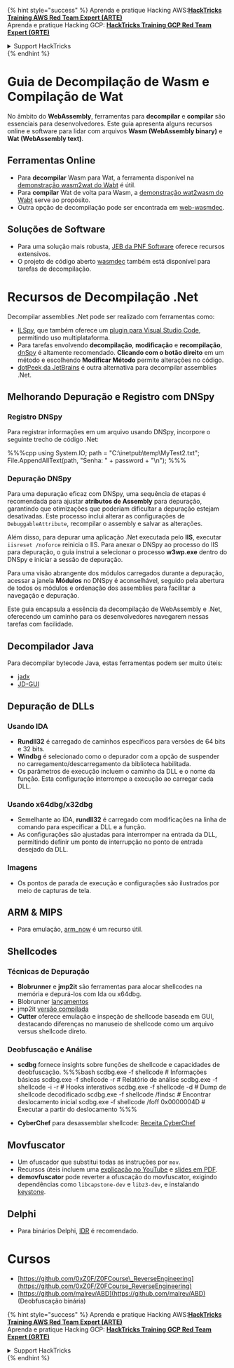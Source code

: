 {% hint style="success" %}
Aprenda e pratique Hacking AWS:<img src="/.gitbook/assets/arte.png" alt="" data-size="line">[**HackTricks Training AWS Red Team Expert (ARTE)**](https://training.hacktricks.xyz/courses/arte)<img src="/.gitbook/assets/arte.png" alt="" data-size="line">\
Aprenda e pratique Hacking GCP: <img src="/.gitbook/assets/grte.png" alt="" data-size="line">[**HackTricks Training GCP Red Team Expert (GRTE)**<img src="/.gitbook/assets/grte.png" alt="" data-size="line">](https://training.hacktricks.xyz/courses/grte)

<details>

<summary>Support HackTricks</summary>

* Confira os [**planos de assinatura**](https://github.com/sponsors/carlospolop)!
* **Junte-se ao** 💬 [**grupo do Discord**](https://discord.gg/hRep4RUj7f) ou ao [**grupo do telegram**](https://t.me/peass) ou **siga**-nos no **Twitter** 🐦 [**@hacktricks\_live**](https://twitter.com/hacktricks\_live)**.**
* **Compartilhe truques de hacking enviando PRs para o** [**HackTricks**](https://github.com/carlospolop/hacktricks) e [**HackTricks Cloud**](https://github.com/carlospolop/hacktricks-cloud) repositórios do github.

</details>
{% endhint %}

# Guia de Decompilação de Wasm e Compilação de Wat

No âmbito do **WebAssembly**, ferramentas para **decompilar** e **compilar** são essenciais para desenvolvedores. Este guia apresenta alguns recursos online e software para lidar com arquivos **Wasm (WebAssembly binary)** e **Wat (WebAssembly text)**.

## Ferramentas Online

- Para **decompilar** Wasm para Wat, a ferramenta disponível na [demonstração wasm2wat do Wabt](https://webassembly.github.io/wabt/demo/wasm2wat/index.html) é útil.
- Para **compilar** Wat de volta para Wasm, a [demonstração wat2wasm do Wabt](https://webassembly.github.io/wabt/demo/wat2wasm/) serve ao propósito.
- Outra opção de decompilação pode ser encontrada em [web-wasmdec](https://wwwg.github.io/web-wasmdec/).

## Soluções de Software

- Para uma solução mais robusta, [JEB da PNF Software](https://www.pnfsoftware.com/jeb/demo) oferece recursos extensivos.
- O projeto de código aberto [wasmdec](https://github.com/wwwg/wasmdec) também está disponível para tarefas de decompilação.

# Recursos de Decompilação .Net

Decompilar assemblies .Net pode ser realizado com ferramentas como:

- [ILSpy](https://github.com/icsharpcode/ILSpy), que também oferece um [plugin para Visual Studio Code](https://github.com/icsharpcode/ilspy-vscode), permitindo uso multiplataforma.
- Para tarefas envolvendo **decompilação**, **modificação** e **recompilação**, [dnSpy](https://github.com/0xd4d/dnSpy/releases) é altamente recomendado. **Clicando com o botão direito** em um método e escolhendo **Modificar Método** permite alterações no código.
- [dotPeek da JetBrains](https://www.jetbrains.com/es-es/decompiler/) é outra alternativa para decompilar assemblies .Net.

## Melhorando Depuração e Registro com DNSpy

### Registro DNSpy
Para registrar informações em um arquivo usando DNSpy, incorpore o seguinte trecho de código .Net:

%%%cpp
using System.IO;
path = "C:\\inetpub\\temp\\MyTest2.txt";
File.AppendAllText(path, "Senha: " + password + "\n");
%%%

### Depuração DNSpy
Para uma depuração eficaz com DNSpy, uma sequência de etapas é recomendada para ajustar **atributos de Assembly** para depuração, garantindo que otimizações que poderiam dificultar a depuração estejam desativadas. Este processo inclui alterar as configurações de `DebuggableAttribute`, recompilar o assembly e salvar as alterações.

Além disso, para depurar uma aplicação .Net executada pelo **IIS**, executar `iisreset /noforce` reinicia o IIS. Para anexar o DNSpy ao processo do IIS para depuração, o guia instrui a selecionar o processo **w3wp.exe** dentro do DNSpy e iniciar a sessão de depuração.

Para uma visão abrangente dos módulos carregados durante a depuração, acessar a janela **Módulos** no DNSpy é aconselhável, seguido pela abertura de todos os módulos e ordenação dos assemblies para facilitar a navegação e depuração.

Este guia encapsula a essência da decompilação de WebAssembly e .Net, oferecendo um caminho para os desenvolvedores navegarem nessas tarefas com facilidade.

## **Decompilador Java**
Para decompilar bytecode Java, estas ferramentas podem ser muito úteis:
- [jadx](https://github.com/skylot/jadx)
- [JD-GUI](https://github.com/java-decompiler/jd-gui/releases)

## **Depuração de DLLs**
### Usando IDA
- **Rundll32** é carregado de caminhos específicos para versões de 64 bits e 32 bits.
- **Windbg** é selecionado como o depurador com a opção de suspender no carregamento/descarregamento da biblioteca habilitada.
- Os parâmetros de execução incluem o caminho da DLL e o nome da função. Esta configuração interrompe a execução ao carregar cada DLL.

### Usando x64dbg/x32dbg
- Semelhante ao IDA, **rundll32** é carregado com modificações na linha de comando para especificar a DLL e a função.
- As configurações são ajustadas para interromper na entrada da DLL, permitindo definir um ponto de interrupção no ponto de entrada desejado da DLL.

### Imagens
- Os pontos de parada de execução e configurações são ilustrados por meio de capturas de tela.

## **ARM & MIPS**
- Para emulação, [arm_now](https://github.com/nongiach/arm_now) é um recurso útil.

## **Shellcodes**
### Técnicas de Depuração
- **Blobrunner** e **jmp2it** são ferramentas para alocar shellcodes na memória e depurá-los com Ida ou x64dbg.
- Blobrunner [lançamentos](https://github.com/OALabs/BlobRunner/releases/tag/v0.0.5)
- jmp2it [versão compilada](https://github.com/adamkramer/jmp2it/releases/)
- **Cutter** oferece emulação e inspeção de shellcode baseada em GUI, destacando diferenças no manuseio de shellcode como um arquivo versus shellcode direto.

### Deobfuscação e Análise
- **scdbg** fornece insights sobre funções de shellcode e capacidades de deobfuscação.
%%%bash
scdbg.exe -f shellcode # Informações básicas
scdbg.exe -f shellcode -r # Relatório de análise
scdbg.exe -f shellcode -i -r # Hooks interativos
scdbg.exe -f shellcode -d # Dump de shellcode decodificado
scdbg.exe -f shellcode /findsc # Encontrar deslocamento inicial
scdbg.exe -f shellcode /foff 0x0000004D # Executar a partir do deslocamento
%%%

- **CyberChef** para desassemblar shellcode: [Receita CyberChef](https://gchq.github.io/CyberChef/#recipe=To_Hex%28'Space',0%29Disassemble_x86%28'32','Full%20x86%20architecture',16,0,true,true%29)

## **Movfuscator**
- Um ofuscador que substitui todas as instruções por `mov`.
- Recursos úteis incluem uma [explicação no YouTube](https://www.youtube.com/watch?v=2VF_wPkiBJY) e [slides em PDF](https://github.com/xoreaxeaxeax/movfuscator/blob/master/slides/domas_2015_the_movfuscator.pdf).
- **demovfuscator** pode reverter a ofuscação do movfuscator, exigindo dependências como `libcapstone-dev` e `libz3-dev`, e instalando [keystone](https://github.com/keystone-engine/keystone/blob/master/docs/COMPILE-NIX.md).

## **Delphi**
- Para binários Delphi, [IDR](https://github.com/crypto2011/IDR) é recomendado.


# Cursos

* [https://github.com/0xZ0F/Z0FCourse\_ReverseEngineering](https://github.com/0xZ0F/Z0FCourse_ReverseEngineering)
* [https://github.com/malrev/ABD](https://github.com/malrev/ABD) \(Deobfuscação binária\)



{% hint style="success" %}
Aprenda e pratique Hacking AWS:<img src="/.gitbook/assets/arte.png" alt="" data-size="line">[**HackTricks Training AWS Red Team Expert (ARTE)**](https://training.hacktricks.xyz/courses/arte)<img src="/.gitbook/assets/arte.png" alt="" data-size="line">\
Aprenda e pratique Hacking GCP: <img src="/.gitbook/assets/grte.png" alt="" data-size="line">[**HackTricks Training GCP Red Team Expert (GRTE)**<img src="/.gitbook/assets/grte.png" alt="" data-size="line">](https://training.hacktricks.xyz/courses/grte)

<details>

<summary>Support HackTricks</summary>

* Confira os [**planos de assinatura**](https://github.com/sponsors/carlospolop)!
* **Junte-se ao** 💬 [**grupo do Discord**](https://discord.gg/hRep4RUj7f) ou ao [**grupo do telegram**](https://t.me/peass) ou **siga**-nos no **Twitter** 🐦 [**@hacktricks\_live**](https://twitter.com/hacktricks\_live)**.**
* **Compartilhe truques de hacking enviando PRs para o** [**HackTricks**](https://github.com/carlospolop/hacktricks) e [**HackTricks Cloud**](https://github.com/carlospolop/hacktricks-cloud) repositórios do github.

</details>
{% endhint %}
